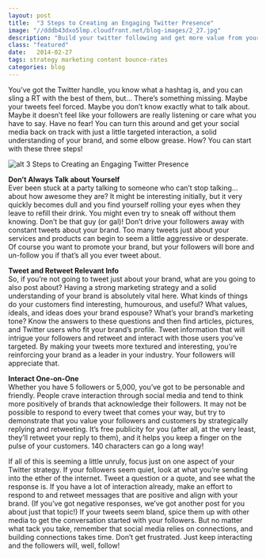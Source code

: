 ```yaml
---
layout: post
title:  "3 Steps to Creating an Engaging Twitter Presence"
image: "//dddb43dxo5lmp.cloudfront.net/blog-images/2_27.jpg"
description: "Build your twitter following and get more value from your social media marketing with these three easy steps from INFINITUS Marketing + Technology." 
class: "featured"
date:   2014-02-27
tags: strategy marketing content bounce-rates
categories: blog
---
```


You’ve got the Twitter handle, you know what a hashtag is, and you can sling a RT with the best of them, but… There’s something missing. Maybe your tweets feel forced. Maybe you don’t know exactly what to talk about. Maybe it doesn’t feel like your followers are really listening or care what you have to say. Have no fear! You can turn this around and get your social media back on track with just a little targeted interaction, a solid understanding of your brand, and some elbow grease. How? You can start with these three steps!

![alt 3 Steps to Creating an Engaging Twitter Presence](//dddb43dxo5lmp.cloudfront.net/blog-images/tumblr_mr5a11unVz1r9b6k3o1_500.gif "3 Steps to Creating an Engaging Twitter Presence")

**Don’t Always Talk about Yourself**<br/>
Ever been stuck at a party talking to someone who can’t stop talking… about how awesome they are? It might be interesting initially, but it very quickly becomes dull and you find yourself rolling your eyes when they leave to refill their drink.  You might even try to sneak off without them knowing. Don’t be that guy (or gal)! Don’t drive your followers away with constant tweets about your brand. Too many tweets just about your services and products can begin to seem a little aggressive or desperate. Of course you want to promote your brand, but your followers will bore and un-follow you if that’s all you ever tweet about. 

**Tweet and Retweet Relevant Info**<br/>
So, if you’re not going to tweet just about your brand, what are you going to also post about? Having a strong marketing strategy and a solid understanding of your brand is absolutely vital here. What kinds of things do your customers find interesting, humourous, and useful? What values, ideals, and ideas does your brand espouse? What’s your brand’s marketing tone? Know the answers to these questions and then find articles, pictures, and Twitter users who fit your brand’s profile. Tweet information that will intrigue your followers and retweet and interact with those users you’ve targeted.  By making your tweets more textured and interesting, you’re reinforcing your brand as a leader in your industry. Your followers will appreciate that.

**Interact One-on-One**<br/>
Whether you have 5 followers or 5,000, you’ve got to be personable and friendly. People crave interaction through social media and tend to think more positively of brands that acknowledge their followers. It may not be possible to respond to every tweet that comes your way, but try to demonstrate that you value your followers and customers by strategically replying and retweeting. It’s free publicity for you (after all, at the very least, they’ll retweet your reply to them), and it helps you keep a finger on the pulse of your customers. 140 characters can go a long way!

If all of this is seeming a little unruly, focus just on one aspect of your Twitter strategy. If your followers seem quiet, look at what you’re sending into the ether of the internet. Tweet a question or a quote, and see what the response is. If you have a lot of interaction already, make an effort to respond to and retweet messages that are positive and align with your brand. (If you’ve got negative responses, we’ve got another post for you about just that topic!) If your tweets seem bland, spice them up with other media to get the conversation started with your followers. But no matter what tack you take, remember that social media relies on connections, and building connections takes time. Don’t get frustrated. Just keep interacting and the followers will, well, follow!

